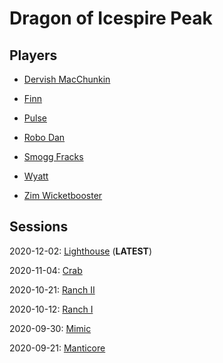 # Dragon of Icespire Peak

## Players

- [Dervish MacChunkin](people/dervish.md)

- [Finn](people/finn.md)

- [Pulse](people/pulse.md)

- [Robo Dan](people/robodan.md)

- [Smogg Fracks](people/smogg.md)

- [Wyatt](people/wyatt.md)

- [Zim Wicketbooster](people/zim.md)

## Sessions

2020-12-02: [Lighthouse](sessions/20201202.md) (**LATEST**)

2020-11-04: [Crab](sessions/20201104.md)

2020-10-21: [Ranch II](sessions/20201021.md)

2020-10-12: [Ranch I](sessions/20201012.md)

2020-09-30: [Mimic](sessions/20200930.md)

2020-09-21: [Manticore](sessions/20200921.md)
